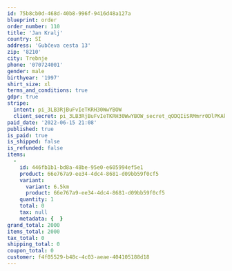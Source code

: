 ```yaml
---
id: 75b8cb0d-468d-40b8-996f-9416d48a127a
blueprint: order
order_number: 110
title: 'Jan Kralj'
country: SI
address: 'Gubčeva cesta 13'
zip: '8210'
city: Trebnje
phone: '070724001'
gender: male
birthyear: '1997'
shirt_size: xl
terms_and_conditions: true
gdpr: true
stripe:
  intent: pi_3LB3RjBuFvIeTKRH30WwYBOW
  client_secret: pi_3LB3RjBuFvIeTKRH30WwYBOW_secret_qODQIiSRMmrr0DlPKAkTLLRfk
paid_date: '2022-06-15 21:08'
published: true
is_paid: true
is_shipped: false
is_refunded: false
items:
  -
    id: 446fb1b1-bd8a-48be-95e0-e605994ef5e1
    product: 66e767a9-ee34-4dc4-8681-d09bb59f0cf5
    variant:
      variant: 6.5km
      product: 66e767a9-ee34-4dc4-8681-d09bb59f0cf5
    quantity: 1
    total: 0
    tax: null
    metadata: {  }
grand_total: 2000
items_total: 2000
tax_total: 0
shipping_total: 0
coupon_total: 0
customer: f4f05529-b48c-4c03-aeae-404105188d18
---
```

